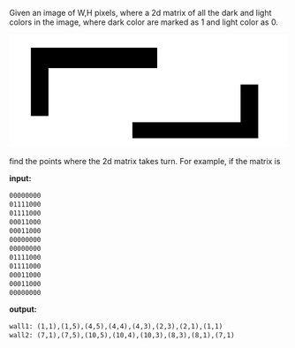 Given an image of W,H pixels, where a 2d matrix of all the dark and light colors in the image, where dark color are marked as 1 and light color as 0.

![img](img/Untitled2.png)

find the points where the 2d matrix takes turn. For example, if the matrix is

**input:**
```
00000000
01111000
01111000
00011000
00011000
00000000
00000000
01111000
01111000
00011000
00011000
00000000
```

**output:**

```
wall1: (1,1),(1,5),(4,5),(4,4),(4,3),(2,3),(2,1),(1,1)
wall2: (7,1),(7,5),(10,5),(10,4),(10,3),(8,3),(8,1),(7,1)
```